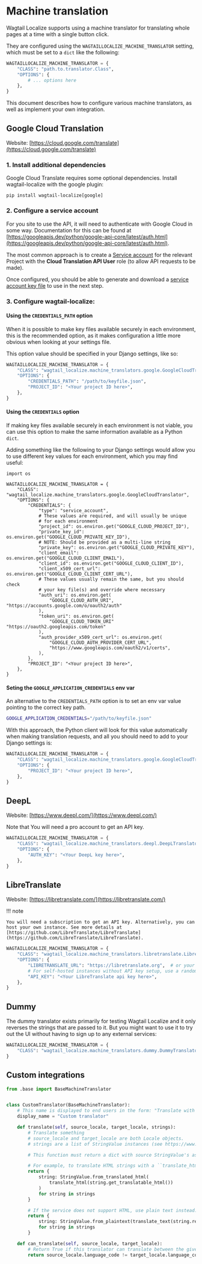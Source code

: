 # Machine translation

Wagtail Localize supports using a machine translator for translating whole pages at a time with a single button click.

They are configured using the `WAGTAILLOCALIZE_MACHINE_TRANSLATOR` setting, which must be set to a `dict` like the following:

```python
WAGTAILLOCALIZE_MACHINE_TRANSLATOR = {
    "CLASS": "path.to.translator.Class",
    "OPTIONS": {
        # ... options here
    },
}
```

This document describes how to configure various machine translators, as well as implement your own integration.

## Google Cloud Translation

Website: [https://cloud.google.com/translate](https://cloud.google.com/translate)

### 1. Install additional dependencies

Google Cloud Translate requires some optional dependencies. Install wagtail-localize with the google plugin:

```
pip install wagtail-localize[google]
```

### 2. Configure a service account

For you site to use the API, it will need to authenticate with Google Cloud in some way. Documentation for this can be found at [https://googleapis.dev/python/google-api-core/latest/auth.html](https://googleapis.dev/python/google-api-core/latest/auth.html).

The most common approach is to create a [Service account](https://cloud.google.com/iam/docs/creating-managing-service-accounts) for the relevant Project with the **Cloud Translation API User** role (to allow API requests to be made).

Once configured, you should be able to generate and download a [service account key file](https://cloud.google.com/iam/docs/creating-managing-service-account-keys) to use in the next step.

### 3. Configure wagtail-localize:

#### Using the `CREDENTIALS_PATH` option

When it is possible to make key files available securely in each environment, this is the recommended option, as it makes configuration a little more obvious when looking at your settings file.

This option value should be specified in your Django settings, like so:

```python
WAGTAILLOCALIZE_MACHINE_TRANSLATOR = {
    "CLASS": "wagtail_localize.machine_translators.google.GoogleCloudTranslator",
    "OPTIONS": {
        "CREDENTIALS_PATH": "/path/to/keyfile.json",
        "PROJECT_ID": "<Your project ID here>",
    },
}
```

#### Using the `CREDENTIALS` option

If making key files available securely in each environment is not viable, you can use this option to make the same information available as a Python `dict`.

Adding something like the following to your Django settings would allow you to use different key values for each environment, which you may find useful:

```
import os

WAGTAILLOCALIZE_MACHINE_TRANSLATOR = {
    "CLASS": "wagtail_localize.machine_translators.google.GoogleCloudTranslator",
    "OPTIONS": {
        "CREDENTIALS": {
            "type": "service_account",
            # These values are required, and will usually be unique
            # for each environment
            "project_id": os.environ.get("GOOGLE_CLOUD_PROJECT_ID"),
            "private_key_id": os.environ.get("GOOGLE_CLOUD_PRIVATE_KEY_ID"),
            # NOTE: Should be provided as a multi-line string
            "private_key": os.environ.get("GOOGLE_CLOUD_PRIVATE_KEY"),
            "client_email": os.environ.get("GOOGLE_CLOUD_CLIENT_EMAIL"),
            "client_id": os.environ.get("GOOGLE_CLOUD_CLIENT_ID"),
            "client_x509_cert_url": os.environ.get("GOOGLE_CLOUD_CLIENT_CERT_URL"),
            # These values usually remain the same, but you should check
            # your key file(s) and override where necessary
            "auth_uri": os.environ.get(
                "GOOGLE_CLOUD_AUTH_URI", "https://accounts.google.com/o/oauth2/auth"
            ),
            "token_uri": os.environ.get(
                "GOOGLE_CLOUD_TOKEN_URI" "https://oauth2.googleapis.com/token"
            ),
            "auth_provider_x509_cert_url": os.environ.get(
                "GOOGLE_CLOUD_AUTH_PROVIDER_CERT_URL",
                "https://www.googleapis.com/oauth2/v1/certs",
            ),
        },
        "PROJECT_ID": "<Your project ID here>",
    },
}
```

#### Seting the `GOOGLE_APPLICATION_CREDENTIALS` env var

An alternative to the `CREDENTIALS_PATH` option is to set an env var value pointing to the correct key path.

```bash
GOOGLE_APPLICATION_CREDENTIALS="/path/to/keyfile.json"
```

With this approach, the Python client will look for this value automatically when making translation requests, and all you should need to add to your Django settings is:

```python
WAGTAILLOCALIZE_MACHINE_TRANSLATOR = {
    "CLASS": "wagtail_localize.machine_translators.google.GoogleCloudTranslator",
    "OPTIONS": {
        "PROJECT_ID": "<Your project ID here>",
    },
}
```

## DeepL

Website: [https://www.deepl.com/](https://www.deepl.com/)

Note that You will need a pro account to get an API key.

```python
WAGTAILLOCALIZE_MACHINE_TRANSLATOR = {
    "CLASS": "wagtail_localize.machine_translators.deepl.DeepLTranslator",
    "OPTIONS": {
        "AUTH_KEY": "<Your DeepL key here>",
    },
}
```

## LibreTranslate

Website: [https://libretranslate.com/](https://libretranslate.com/)

!!! note

    You will need a subscription to get an API key. Alternatively, you can host your own instance. See more details at [https://github.com/LibreTranslate/LibreTranslate](https://github.com/LibreTranslate/LibreTranslate).

```python
WAGTAILLOCALIZE_MACHINE_TRANSLATOR = {
    "CLASS": "wagtail_localize.machine_translators.libretranslate.LibreTranslator",
    "OPTIONS": {
        "LIBRETRANSLATE_URL": "https://libretranslate.org",  # or your self-hosted instance URL
        # For self-hosted instances without API key setup, use a random string as the API key.
        "API_KEY": "<Your LibreTranslate api key here>",
    },
}
```

## Dummy

The dummy translator exists primarily for testing Wagtail Localize and it only reverses the strings that are passed to
it. But you might want to use it to try out the UI without having to sign up to any external services:

```python
WAGTAILLOCALIZE_MACHINE_TRANSLATOR = {
    "CLASS": "wagtail_localize.machine_translators.dummy.DummyTranslator",
}
```

## Custom integrations

```python
from .base import BaseMachineTranslator


class CustomTranslator(BaseMachineTranslator):
    # This name is displayed to end users in the form: "Translate with {display_name}"
    display_name = "Custom translator"

    def translate(self, source_locale, target_locale, strings):
        # Translate something
        # source_locale and target_locale are both Locale objects.
        # strings are a list of StringValue instances (see https://www.wagtail-localize.org/ref/strings/#wagtail_localize.strings.StringValue)

        # This function must return a dict with source StringValue's as the keys and translations as the values.

        # For example, to translate HTML strings with a ``translate_html`` function, use:
        return {
            string: StringValue.from_translated_html(
                translate_html(string.get_translatable_html())
            )
            for string in strings
        }

        # If the service does not support HTML, use plain text instead:
        return {
            string: StringValue.from_plaintext(translate_text(string.render_text()))
            for string in strings
        }

    def can_translate(self, source_locale, target_locale):
        # Return True if this translator can translate between the given languages.
        return source_locale.language_code != target_locale.language_code
```
